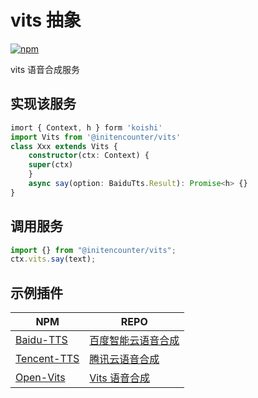 # vits 抽象

[![npm](https://img.shields.io/npm/v/@initencounter/vits?style=flat-square)](https://www.npmjs.com/package/@initencounter/vits)

vits 语音合成服务

## 实现该服务

```typescript
imort { Context, h } form 'koishi'
import Vits from '@initencounter/vits'
class Xxx extends Vits {
    constructor(ctx: Context) {
    super(ctx)
    }
    async say(option: BaiduTts.Result): Promise<h> {}
}
```

## 调用服务

```typescript
import {} from "@initencounter/vits";
ctx.vits.say(text);
```

## 示例插件

| NPM                                                                    | REPO                                                                                       |
| ---------------------------------------------------------------------- | ------------------------------------------------------------------------------------------ |
| [Baidu-TTS](https://www.npmjs.com/package/koishi-plugin-baidu-tts)     | [百度智能云语音合成](https://github.com/initialencounter/2022-12-24/tree/master/baidu-tts) |
| [Tencent-TTS](https://www.npmjs.com/package/koishi-plugin-tencent-tts) | [腾讯云语音合成](https://github.com/initialencounter/2022-12-24/tree/master/tencent-tts)   |
| [Open-Vits](https://www.npmjs.com/package/koishi-plugin-open-vits)     | [Vits 语音合成](https://github.com/initialencounter/2022-12-24/tree/master/open-vits)      |
